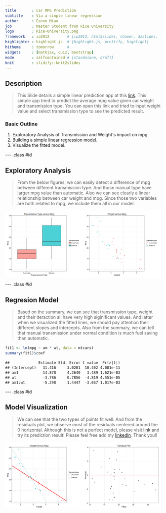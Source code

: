 ```yaml
---
title       : Car MPG Prediction
subtitle    : Via a simple linear regression
author      : Eason Miao
job         : Master Student from Rice University
logo        : Rice-University.png
framework   : io2012        # {io2012, html5slides, shower, dzslides, ...}
highlighter : highlight.js  # {highlight.js, prettify, highlight}
hitheme     : tomorrow      # 
widgets     : [mathjax, quiz, bootstrap]
mode        : selfcontained # {standalone, draft}
knit        : slidify::knit2slides
---
```


## Description
>This Slide details a simple linear prediction app at this [link](https://eason.shinyapps.io/mpgPrediction/). This simple app tried to predict the average mpg value given car weight and transmission type. You can open this link and tried to input weight value and select transmission type to see the predicted result.

### Basic Outline
1. Exploratory Analysis of Transmission and Weight's impact on mpg.
2. Building a simple linear regression model.
3. Visualize the fitted model.

--- .class #id 

## Exploratory Analysis
>From the below figures, we can easily detect a difference of mpg between different transmission type. And those manual type have larger mpg value than automatic. Also we can see clearly a linear relationship between car weight and mpg. Since those two variables are both related to mpg, we include them all in our model.



<img src="assets/fig/unnamed-chunk-2.png" title="plot of chunk unnamed-chunk-2" alt="plot of chunk unnamed-chunk-2" style="display: block; margin: auto;" />

--- .class #id 

## Regresion Model
>Based on the summary, we can see that transmission type, weight and their iteraction all have very high siginificant values. And latter when we visualized the fitted lines, we should pay attention their different slopes and intercepts. Also from the summary, we can tell that manual transmission under normal condition is much fuel saving than automatic.


```r
fit1 <- lm(mpg ~ am * wt, data = mtcars)
summary(fit1)$coef
```

```
##             Estimate Std. Error t value  Pr(>|t|)
## (Intercept)   31.416     3.0201  10.402 4.001e-11
## am1           14.878     4.2640   3.489 1.621e-03
## wt            -3.786     0.7856  -4.819 4.551e-05
## am1:wt        -5.298     1.4447  -3.667 1.017e-03
```

--- .class #id 

## Model Visualization
>We can see that the two types of points fit well. And from the residuals plot, we observe most of the residuals centered around the 0 horizontal. Although this is not a perfect model, please visit [link](https://eason.shinyapps.io/mpgPrediction/) and try its prediction result! Please feel free add my [linkedIn](www.linkedin.com/in/yinsenm/). Thank you!!

<img src="assets/fig/unnamed-chunk-4.png" title="plot of chunk unnamed-chunk-4" alt="plot of chunk unnamed-chunk-4" style="display: block; margin: auto;" />


